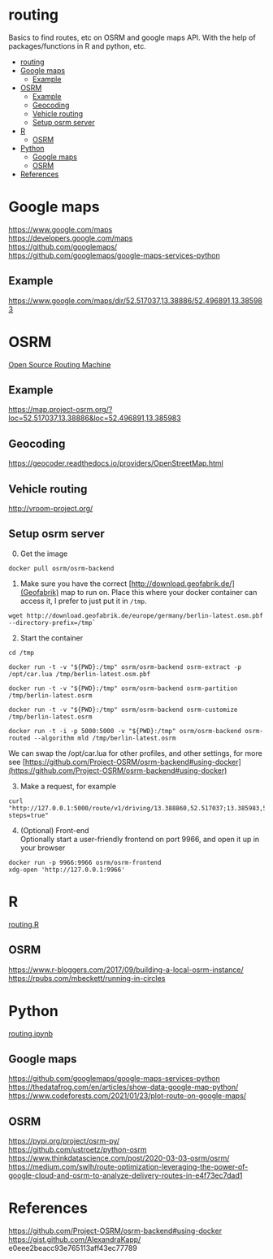 # routing
Basics to find routes, etc on OSRM and google maps API. With the help of packages/functions in R and python, etc.

- [routing](#routing)
- [Google maps](#google-maps)
  - [Example](#example)
- [OSRM](#osrm)
  - [Example](#example-1)
  - [Geocoding](#geocoding)
  - [Vehicle routing](#vehicle-routing)
  - [Setup osrm server](#setup-osrm-server)
- [R](#r)
  - [OSRM](#osrm-1)
- [Python](#python)
  - [Google maps](#google-maps-1)
  - [OSRM](#osrm-2)
- [References](#references)

# Google maps
https://www.google.com/maps  
https://developers.google.com/maps   
https://github.com/googlemaps/  
https://github.com/googlemaps/google-maps-services-python


## Example
https://www.google.com/maps/dir/52.517037,13.38886/52.496891,13.385983


# OSRM
[Open Source Routing Machine](http://project-osrm.org/)

## Example
https://map.project-osrm.org/?loc=52.517037,13.38886&loc=52.496891,13.385983

## Geocoding

https://geocoder.readthedocs.io/providers/OpenStreetMap.html

## Vehicle routing
http://vroom-project.org/

## Setup osrm server

0.  Get the image
```
docker pull osrm/osrm-backend
```
1. Make sure you have the correct [http://download.geofabrik.de/](Geofabrik) map to run on.
Place this where your docker container can access it, I prefer to just put it in `/tmp`.   
```
wget http://download.geofabrik.de/europe/germany/berlin-latest.osm.pbf --directory-prefix=/tmp`
```
2. Start the container
```
cd /tmp
```  
```
docker run -t -v "${PWD}:/tmp" osrm/osrm-backend osrm-extract -p /opt/car.lua /tmp/berlin-latest.osm.pbf
```

```
docker run -t -v "${PWD}:/tmp" osrm/osrm-backend osrm-partition /tmp/berlin-latest.osrm
```
```
docker run -t -v "${PWD}:/tmp" osrm/osrm-backend osrm-customize /tmp/berlin-latest.osrm
```
```
docker run -t -i -p 5000:5000 -v "${PWD}:/tmp" osrm/osrm-backend osrm-routed --algorithm mld /tmp/berlin-latest.osrm
```

We can swap the /opt/car.lua for other profiles, and other settings, for more see [https://github.com/Project-OSRM/osrm-backend#using-docker](https://github.com/Project-OSRM/osrm-backend#using-docker)

3. Make a request, for example

```
curl "http://127.0.0.1:5000/route/v1/driving/13.388860,52.517037;13.385983,52.496891?steps=true"
```

4. (Optional) Front-end  
Optionally start a user-friendly frontend on port 9966, and open it up in your browser

```
docker run -p 9966:9966 osrm/osrm-frontend
xdg-open 'http://127.0.0.1:9966'
```

# R
[routing.R](routing.R)

## OSRM
https://www.r-bloggers.com/2017/09/building-a-local-osrm-instance/   
https://rpubs.com/mbeckett/running-in-circles 


# Python 
[routing.ipynb](routing.ipynb)

## Google maps

https://github.com/googlemaps/google-maps-services-python 
https://thedatafrog.com/en/articles/show-data-google-map-python/ 
https://www.codeforests.com/2021/01/23/plot-route-on-google-maps/ 

## OSRM
https://pypi.org/project/osrm-py/  
https://github.com/ustroetz/python-osrm 
https://www.thinkdatascience.com/post/2020-03-03-osrm/osrm/  
https://medium.com/swlh/route-optimization-leveraging-the-power-of-google-cloud-and-osrm-to-analyze-delivery-routes-in-e4f73ec7dad1  


# References
https://github.com/Project-OSRM/osrm-backend#using-docker  
https://gist.github.com/AlexandraKapp/  e0eee2beacc93e765113aff43ec77789  